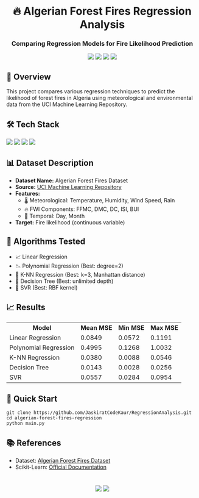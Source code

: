 <h1 align="center">🔥 Algerian Forest Fires Regression Analysis</h1>
<h3 align="center">Comparing Regression Models for Fire Likelihood Prediction</h3>

<div align="center">
    <img src="https://img.shields.io/badge/Python-3.8+-3776AB?logo=python&logoColor=white">
    <img src="https://img.shields.io/badge/Scikit_Learn-FF6F00?logo=scikitlearn&logoColor=white">
    <img src="https://img.shields.io/badge/NumPy-013243?logo=numpy&logoColor=white">
    <img src="https://img.shields.io/badge/Matplotlib-11557C?logo=matplotlib&logoColor=white">
</div>

<h2>📖 Overview</h2>
<p>This project compares various regression techniques to predict the likelihood of forest fires in Algeria using meteorological and environmental data from the UCI Machine Learning Repository.</p>

<h2>🛠️ Tech Stack</h2>
<div>
    <img src="https://img.shields.io/badge/Python-3776AB?logo=python&logoColor=white">
    <img src="https://img.shields.io/badge/Scikit_Learn-FF6F00?logo=scikitlearn&logoColor=white">
    <img src="https://img.shields.io/badge/NumPy-013243?logo=numpy&logoColor=white">
    <img src="https://img.shields.io/badge/Matplotlib-11557C?logo=matplotlib&logoColor=white">
</div>

<h2>📊 Dataset Description</h2>
<ul>
    <li><strong>Dataset Name:</strong> Algerian Forest Fires Dataset</li>
    <li><strong>Source:</strong> <a href="https://archive.ics.uci.edu/ml/datasets/Algerian+Forest+Fires+Dataset">UCI Machine Learning Repository</a></li>
    <li><strong>Features:</strong>
        <ul>
            <li>🌡️ Meteorological: Temperature, Humidity, Wind Speed, Rain</li>
            <li>🔥 FWI Components: FFMC, DMC, DC, ISI, BUI</li>
            <li>📅 Temporal: Day, Month</li>
        </ul>
    </li>
    <li><strong>Target:</strong> Fire likelihood (continuous variable)</li>
</ul>

<h2>🧠 Algorithms Tested</h2>
<ul>
    <li>📈 Linear Regression</li>
    <li>📉 Polynomial Regression (Best: degree=2)</li>
    <li>📍 K-NN Regression (Best: k=3, Manhattan distance)</li>
    <li>🌳 Decision Tree (Best: unlimited depth)</li>
    <li>🔄 SVR (Best: RBF kernel)</li>
</ul>

<h2>📈 Results</h2>
<table>
    <tr>
        <th>Model</th>
        <th>Mean MSE</th>
        <th>Min MSE</th>
        <th>Max MSE</th>
    </tr>
    <tr>
        <td>Linear Regression</td>
        <td>0.0849</td>
        <td>0.0572</td>
        <td>0.1191</td>
    </tr>
    <tr>
        <td>Polynomial Regression</td>
        <td>0.4995</td>
        <td>0.1268</td>
        <td>1.0032</td>
    </tr>
    <tr>
        <td>K-NN Regression</td>
        <td>0.0380</td>
        <td>0.0088</td>
        <td>0.0546</td>
    </tr>
    <tr>
        <td>Decision Tree</td>
        <td>0.0143</td>
        <td>0.0028</td>
        <td>0.0256</td>
    </tr>
    <tr>
        <td>SVR</td>
        <td>0.0557</td>
        <td>0.0284</td>
        <td>0.0954</td>
    </tr>
</table>

<h2>🚀 Quick Start</h2>
<pre><code>git clone https://github.com/JaskiratCodeKaur/RegressionAnalysis.git
cd algerian-forest-fires-regression
python main.py</code></pre>

<h2>📚 References</h2>
<ul>
    <li>Dataset: <a href="https://doi.org/10.24432/C5KW4N">Algerian Forest Fires Dataset</a></li>
    <li>Scikit-Learn: <a href="https://scikit-learn.org/">Official Documentation</a></li>
</ul>

<div align="center" style="margin-top: 40px;">
    <img src="https://img.shields.io/badge/Made_with-Python-3776AB?logo=python&logoColor=white">
    <img src="https://img.shields.io/badge/Open_Source-❤️-FF6F00">
</div>
